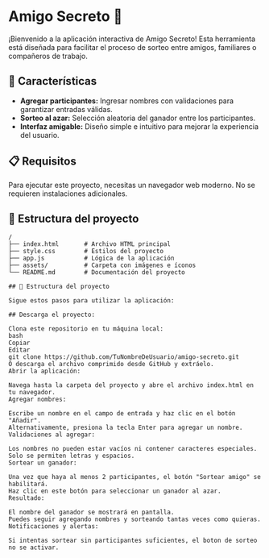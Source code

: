 # Amigo Secreto 🎁

¡Bienvenido a la aplicación interactiva de Amigo Secreto! Esta herramienta está diseñada para facilitar el proceso de sorteo entre amigos, familiares o compañeros de trabajo.

## 🚀 Características

- **Agregar participantes:** Ingresar nombres con validaciones para garantizar entradas válidas.
- **Sorteo al azar:** Selección aleatoria del ganador entre los participantes.
- **Interfaz amigable:** Diseño simple e intuitivo para mejorar la experiencia del usuario.

## 📋 Requisitos

Para ejecutar este proyecto, necesitas un navegador web moderno. No se requieren instalaciones adicionales.

## 📂 Estructura del proyecto

```plaintext
/
├── index.html       # Archivo HTML principal
├── style.css        # Estilos del proyecto
├── app.js           # Lógica de la aplicación
├── assets/          # Carpeta con imágenes e íconos
└── README.md        # Documentación del proyecto

## 📜 Estructura del proyecto

Sigue estos pasos para utilizar la aplicación:

## Descarga el proyecto:

Clona este repositorio en tu máquina local:
bash
Copiar
Editar
git clone https://github.com/TuNombreDeUsuario/amigo-secreto.git
O descarga el archivo comprimido desde GitHub y extráelo.
Abrir la aplicación:

Navega hasta la carpeta del proyecto y abre el archivo index.html en tu navegador.
Agregar nombres:

Escribe un nombre en el campo de entrada y haz clic en el botón "Añadir".
Alternativamente, presiona la tecla Enter para agregar un nombre.
Validaciones al agregar:

Los nombres no pueden estar vacíos ni contener caracteres especiales. Solo se permiten letras y espacios.
Sortear un ganador:

Una vez que haya al menos 2 participantes, el botón "Sortear amigo" se habilitará.
Haz clic en este botón para seleccionar un ganador al azar.
Resultado:

El nombre del ganador se mostrará en pantalla.
Puedes seguir agregando nombres y sorteando tantas veces como quieras.
Notificaciones y alertas:

Si intentas sortear sin participantes suficientes, el boton de sorteo no se activar.
